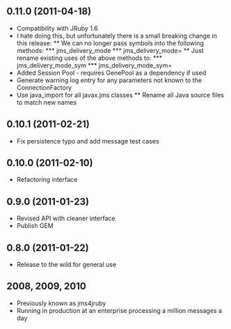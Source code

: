 ## 0.11.0 (2011-04-18)

* Compatibility with JRuby 1.6
* I hate doing this, but unfortunately there is a small breaking change in this release:
** We can no longer pass symbols into the following methods:
*** jms_delivery_mode
*** jms_delivery_mode=
** Just rename existing uses of the above methods to:
*** jms_delivery_mode_sym
*** jms_delivery_mode_sym=
* Added Session Pool - requires GenePool as a dependency if used
* Generate warning log entry for any parameters not known to the ConnectionFactory
* Use java_import for all javax.jms classes
** Rename all Java source files to match new names

## 0.10.1 (2011-02-21)

* Fix persistence typo and add message test cases

## 0.10.0 (2011-02-10)

* Refactoring interface

## 0.9.0 (2011-01-23)

* Revised API with cleaner interface
* Publish GEM

## 0.8.0 (2011-01-22)

* Release to the wild for general use

## 2008, 2009, 2010

* Previously known as jms4jruby
* Running in production at an enterprise processing a million messages a day
